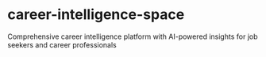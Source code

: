 # career-intelligence-space
Comprehensive career intelligence platform with AI-powered insights for job seekers and career professionals




